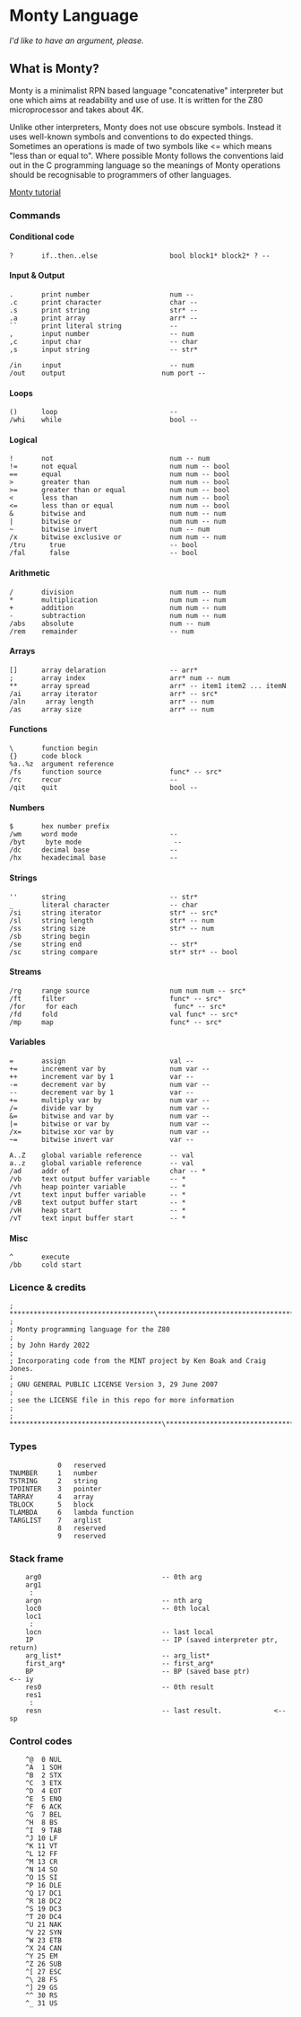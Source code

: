 # Monty Language

_I'd like to have an argument, please._

## What is Monty?

Monty is a minimalist RPN based language "concatenative" interpreter but one
which aims at readability and use of use. It is written for the Z80 microprocessor
and takes about 4K.

Unlike other interpreters, Monty does not use obscure symbols. Instead it uses
well-known symbols and conventions to do expected things. Sometimes an operations
is made of two symbols like <= which means "less than or equal to". Where possible
Monty follows the conventions laid out in the C programming language so the meanings
of Monty operations should be recognisable to programmers of other languages.

[Monty tutorial](tutorial.md)

### Commands

#### Conditional code

```
?       if..then..else                  bool block1* block2* ? --
```

#### Input & Output

```
.       print number                    num --
.c      print character                 char --
.s      print string                    str* --
.a      print array                     arr* --
``      print literal string            --
,       input number                    -- num
,c      input char                      -- char
,s      input string                    -- str*

/in     input                           -- num
/out    output                        num port --
```

#### Loops

```
()      loop                            --
/whi    while                           bool --
```

#### Logical

```
!       not                             num -- num
!=      not equal                       num num -- bool
==      equal                           num num -- bool
>       greater than                    num num -- bool
>=      greater than or equal           num num -- bool
<       less than                       num num -- bool
<=      less than or equal              num num -- bool
&       bitwise and                     num num -- num
|       bitwise or                      num num -- num
~       bitwise invert                  num -- num
/x      bitwise exclusive or            num num -- num
/tru      true                          -- bool
/fal      false                         -- bool
```

#### Arithmetic

```
/       division                        num num -- num
*       multiplication                  num num -- num
+       addition                        num num -- num
-       subtraction                     num num -- num
/abs    absolute                        num -- num
/rem    remainder                       -- num
```

#### Arrays

```
[]      array delaration                -- arr*
;       array index                     arr* num -- num
**      array spread                    arr* -- item1 item2 ... itemN
/ai     array iterator                  arr* -- src*
/aln     array length                   arr* -- num
/as     array size                      arr* -- num
```

#### Functions

```
\       function begin
{}      code block
%a..%z  argument reference
/fs     function source                 func* -- src*
/rc     recur                           --
/qit    quit                            bool --
```

#### Numbers

```
$       hex number prefix
/wm     word mode                       --
/byt     byte mode                       --
/dc     decimal base                    --
/hx     hexadecimal base                --
```

#### Strings

```
''      string                          -- str*
_       literal character               -- char
/si     string iterator                 str* -- src*
/sl     string length                   str* -- num
/ss     string size                     str* -- num
/sb     string begin
/se     string end                      -- str*
/sc     string compare                  str* str* -- bool
```

#### Streams

```
/rg     range source                    num num num -- src*
/ft     filter                          func* -- src*
/for     for each                        func* -- src*
/fd     fold                            val func* -- src*
/mp     map                             func* -- src*
```

#### Variables

```
=       assign                          val --
+=      increment var by                num var --
++      increment var by 1              var --
-=      decrement var by                num var --
--      decrement var by 1              var --
+=      multiply var by                 num var --
/=      divide var by                   num var --
&=      bitwise and var by              num var --
|=      bitwise or var by               num var --
/x=     bitwise xor var by              num var --
~=      bitwise invert var              var --

A..Z    global variable reference       -- val
a..z    global variable reference       -- val
/ad     addr of                         char -- *
/vb     text output buffer variable     -- *
/vh     heap pointer variable           -- *
/vt     text input buffer variable      -- *
/vB     text output buffer start        -- *
/vH     heap start                      -- *
/vT     text input buffer start         -- *
```

#### Misc

```
^       execute
/bb     cold start
```

### Licence & credits

```
; ************************************\*************************************
;
; Monty programming language for the Z80
;
; by John Hardy 2022
;
; Incorporating code from the MINT project by Ken Boak and Craig Jones.
;
; GNU GENERAL PUBLIC LICENSE Version 3, 29 June 2007
;
; see the LICENSE file in this repo for more information
;
; **************************************\***************************************
```

### Types

```
            0   reserved
TNUMBER     1   number
TSTRING     2   string
TPOINTER    3   pointer
TARRAY      4   array
TBLOCK      5   block
TLAMBDA     6   lambda function
TARGLIST    7   arglist
            8   reserved
            9   reserved
```

### Stack frame

```
    arg0                              -- 0th arg
    arg1
     :
    argn                              -- nth arg
    loc0                              -- 0th local
    loc1
     :
    locn                              -- last local
    IP                                -- IP (saved interpreter ptr, return)
    arg_list*                         -- arg_list*
    first_arg*                        -- first_arg*
    BP                                -- BP (saved base ptr)           <-- iy
    res0                              -- 0th result
    res1
     :
    resn                              -- last result.             <-- sp
```

### Control codes

```
    ^@  0 NUL
    ^A  1 SOH
    ^B  2 STX
    ^C  3 ETX
    ^D  4 EOT
    ^E  5 ENQ
    ^F  6 ACK
    ^G  7 BEL
    ^H  8 BS
    ^I  9 TAB
    ^J 10 LF
    ^K 11 VT
    ^L 12 FF
    ^M 13 CR
    ^N 14 SO
    ^O 15 SI
    ^P 16 DLE
    ^Q 17 DC1
    ^R 18 DC2
    ^S 19 DC3
    ^T 20 DC4
    ^U 21 NAK
    ^V 22 SYN
    ^W 23 ETB
    ^X 24 CAN
    ^Y 25 EM
    ^Z 26 SUB
    ^[ 27 ESC
    ^\ 28 FS
    ^] 29 GS
    ^^ 30 RS
    ^_ 31 US
```
